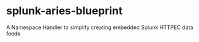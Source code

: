 # splunk-aries-blueprint
A Namespace Handler to simplify creating embedded Splunk HTTPEC data feeds
